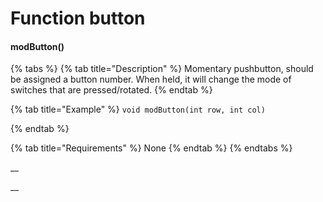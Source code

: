 # Function button

#### modButton()

{% tabs %}
{% tab title="Description" %}
Momentary pushbutton, should be assigned a button number. When held, it will change the mode of switches that are pressed/rotated.
{% endtab %}

{% tab title="Example" %}
`void modButton(int row, int col)`


{% endtab %}

{% tab title="Requirements" %}
None
{% endtab %}
{% endtabs %}

__

__
